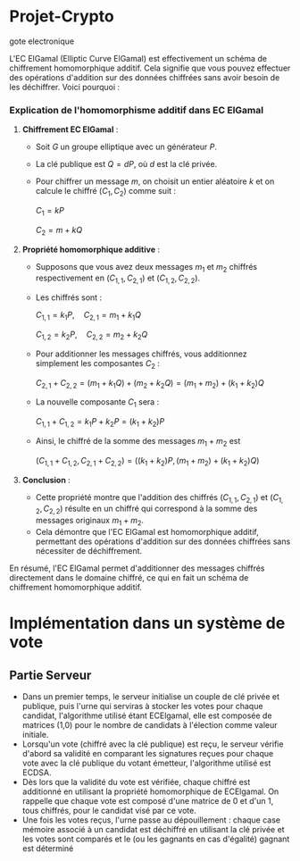 # Projet-Crypto

gote electronique

L'EC ElGamal (Elliptic Curve ElGamal) est effectivement un schéma de chiffrement homomorphique additif. Cela signifie que vous pouvez effectuer des opérations d'addition sur des données chiffrées sans avoir besoin de les déchiffrer. Voici pourquoi :

### Explication de l'homomorphisme additif dans EC ElGamal

1. **Chiffrement EC ElGamal** :

   - Soit $` G `$ un groupe elliptique avec un générateur $` P `$.
   - La clé publique est $` Q = dP `$, où $` d `$ est la clé privée.
   - Pour chiffrer un message $` m `$, on choisit un entier aléatoire $` k `$ et on calcule le chiffré $` (C_1, C_2) `$ comme suit :

     $`
     C_1 = kP
     `$

     $`
     C_2 = m + kQ
     `$

2. **Propriété homomorphique additive** :

   - Supposons que vous avez deux messages $` m_1 `$ et $` m_2 `$ chiffrés respectivement en $` (C_{1,1}, C_{2,1}) `$ et $` (C_{1,2}, C_{2,2}) `$.
   - Les chiffrés sont :

     $`
     C_{1,1} = k_1P, \quad C_{2,1} = m_1 + k_1Q
     `$

     $`
     C_{1,2} = k_2P, \quad C_{2,2} = m_2 + k_2Q
     `$

   - Pour additionner les messages chiffrés, vous additionnez simplement les composantes $` C_2 `$ :

     $`
     C_{2,1} + C_{2,2} = (m_1 + k_1Q) + (m_2 + k_2Q) = (m_1 + m_2) + (k_1 + k_2)Q
     `$

   - La nouvelle composante $` C_1 `$ sera :

     $`
     C_{1,1} + C_{1,2} = k_1P + k_2P = (k_1 + k_2)P
     `$

   - Ainsi, le chiffré de la somme des messages $` m_1 + m_2 `$ est

     $`
     (C_{1,1} + C_{1,2}, C_{2,1} + C_{2,2}) = ((k_1 + k_2)P, (m_1 + m_2) + (k_1 + k_2)Q)
     `$

3. **Conclusion** :
   - Cette propriété montre que l'addition des chiffrés $` (C_{1,1}, C_{2,1}) `$ et $` (C_{1,2}, C_{2,2}) `$ résulte en un chiffré qui correspond à la somme des messages originaux $` m_1 + m_2 `$.
   - Cela démontre que l'EC ElGamal est homomorphique additif, permettant des opérations d'addition sur des données chiffrées sans nécessiter de déchiffrement.

En résumé, l'EC ElGamal permet d'additionner des messages chiffrés directement dans le domaine chiffré, ce qui en fait un schéma de chiffrement homomorphique additif.


# Implémentation dans un système de vote
## Partie Serveur

- Dans un premier temps, le serveur initialise un couple de clé privée et publique, puis l'urne qui serviras à stocker les votes pour chaque candidat, l'algorithme utilisé étant ECElgamal, elle est composée de matrices (1,0) pour le nombre de candidats à l'élection comme valeur initiale.
- Lorsqu'un vote (chiffré avec la clé publique) est reçu, le serveur vérifie d'abord sa validité en comparant les signatures reçues pour chaque vote avec la clé publique du votant émetteur, l'algorithme utilisé est ECDSA.
- Dès lors que la validité du vote est vérifiée, chaque chiffré est additionné en utilisant la propriété homomorphique de ECElgamal.
  On rappelle que chaque vote est composé d'une matrice de 0 et d'un 1, tous chiffrés, pour le candidat visé par ce vote.
- Une fois les votes reçus, l'urne passe au dépouillement : chaque case mémoire associé à un candidat est déchiffré en utilisant la clé privée et les votes sont comparés et le (ou les gagnants en cas d'égalité) gagnant est déterminé

















